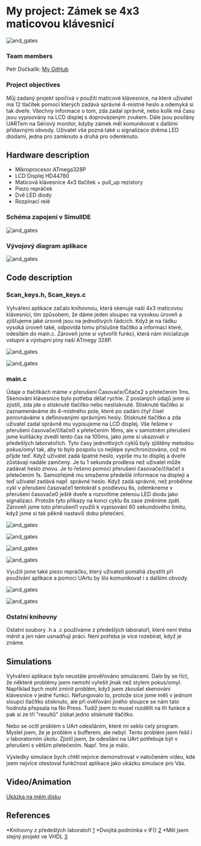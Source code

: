 # My project: Zámek se 4x3 maticovou klávesnicí

![and_gates](../../Images/project_keypad.PNG)

### Team members
Petr Dočkalík: [My GitHub](https://github.com/PetrDockalik/Digital-electronics-2)

### Project objectives
Můj zadaný projekt spočívá v použití maticové klávesnice, na které uživatel má 12 tlačítek pomocí kterých zadává správné 4-místné heslo a odemyká si tak dveře. Všechny informace o tom, zda zadal správně, nebo kolik má času jsou vypisovány na LCD displej s doprovázeným zvukem.
Dále jsou posílány UARTem na Sériový monitor, kdyby zámek měl komunikovat s dalšími přídavnými obvody. Uživatel vše pozná také u signalizace dvěma LED diodami, jedna pro zamknuto a druhá pro odemknuto.  

## Hardware description

* Mikroprocesor ATmega328P
* LCD Displej HD44780 
* Maticová klávesnice 4x3 tlačítek + pull_up rezistory
* Piezo repráček
* Dvě LED diody
* Rozpínací relé

### Schéma zapojení v SimulIDE

![and_gates](../../Images/project_simul.PNG)

### Vývojový diagram aplikace

![and_gates](../../Images/project_diagram.PNG)

## Code description

### Scan_keys.h, Scan_keys.c

Vytváření aplikace začalo knihovnou, která skenuje naši 4x3 maticovou klávesnici, tím způsobem, že dáme jeden sloupec na vysokou úroveň a zjišťujeme jaké úrovně jsou na jednotlivých řádcích. Když je na řádku vysoká úroveň také, odpovídá tomu příslušné tlačítko a informaci které, odesílám do main.c.
Zároveň jsme si vytvořili funkci, která nám inicializuje vstupní a výstupní piny naší ATmegy 328P. 

![and_gates](../../Images/project_scan.PNG)

![and_gates](../../Images/project_scan2.PNG)

### main.c

Údaje o tlačítkách máme v přerušení Časovače/Čítače2 s přetečením 1ms. Skenování klávesnice bylo potřeba dělat rychle. Z poslaných údajů jsme si zjistili, zda jde o stisknuté tlačítko nebo nestisknuté. Stisknuté tlačítko si zaznamenáváme do 4-místného pole, které po zadání čtyř čísel porovnáváme s definovanými správnými hesly.
Stisknuté tlačítko a zda uživatel zadal správně mu vypisujeme na LCD displej. Vše řešíme v přerušení časovače/čítače0 s přetečením 16ms, ale v samotném přerušení jsme kulišácky zvedli tento čas na 100ms, jako jsme si ukazovali v předešlých laboratořích. Tyto časy jednotlivých cyklů byly zjištěny metodou pokus/omyl tak, aby to bylo pospolu co nejlépe synchronizováno, což mi příjde teď.
Když uživatel zadá špatné heslo, vypíše mu to displej a dveře zůstávají nadále zamčeny. Je tu 1 sekunda prodleva než uživatel může zadávat heslo znovu. Je to řešeno pomocí přerušení časovače/čítače1 s přetečením 1s. Samozřejmě mu smažeme předešlé informace na displeji a teď uživatel zadává např. správné heslo. Když zadá správné, než proběhne cykl v přerušení časovače1 tentokrát s prodlevou 6s, odemkneme v přerušení časovače0 ještě dveře a rozsvítíme zelenou LED diodu jako signalizaci.
Protože tyto příkazy na konci cyklu 6s zase změníme zpět. Zároveň jsme toto přerušení1 využili k vypisování 60 sekundového limitu, když jsme si tak pěkně nastavili dobu přetečení.

![and_gates](../../Images/project_wrong.PNG)

![and_gates](../../Images/project_correct2.PNG)

![and_gates](../../Images/project_correct.PNG)

![and_gates](../../Images/project_limit.PNG)

Využili jsme také piezo repráčku, který uživateli pomáhá zbystřit při používání aplikace a pomocí UArtu by šlo komunikovat i s dalšími obvody.

![and_gates](../../Images/project_buzzer.PNG)

![and_gates](../../Images/project_uart.PNG)

### Ostatní knihovny

Ostatní soubory .h a .c používáme z předešlých laboratoří, které není třeba měnit a jen nám usnadňují práci. Není potřeba je více rozebírat, když je známe.

## Simulations

Vytváření aplikace bylo neustále prověřováno simulacemi. Dalo by se říct, že některé problémy jsem nemohl vyřešit jinak než stylem pokus/omyl. Například bych mohl zmínit problém, když jsem zkoušel skenování klávesnice v jedné funkci. Nefungovalo to, protože sice jsme měli v jednom sloupci tlačítko stisknuto, ale při ověřování jiného sloupce se nám tato hodnota přepsala na No Press. Tudíž jsem to musel rozdělit na tři funkce a pak si ze tří "resultů" získat jedno stisknuté tlačítko.

Nebo se ocitl problém s UArt odesíláním, které mi seklo celý program. Myslel jsem, že je problém s bufferem, ale nebyl. Tento problém jsem řešil i v laboratorním úkolu. Zjistil jsem, že odesílání na UArt potřebuje být v přerušení s větším přetečením. Např. 1ms je málo.

Výsledky simulace bych chtěl nejvíce demonstrovat v natočeném videu, kde jsem nejvíce otestoval funkčnost aplikace jako ukázku simulace pro Vás.

## Video/Animation

[Ukázka na mém disku](https://drive.google.com/file/d/1IhZ9wTEXPgBNeCmaVWvhRnlV9zvXH-z9/view?usp=sharing)

## References

*Knihovny z předešlých laboratoří [1](https://github.com/PetrDockalik/Digital-electronics-2/tree/master/Labs)
*Dvojitá podmínka v IF() [2](https://www.itnetwork.cz/cecko/zaklady/cecko-tutroial-podminky-vetveni)
*Měl jsem stejný projekt ve VHDL [3](https://github.com/PetrDockalik/Digital-electronics-1/tree/master/Labs/09-Projekt)